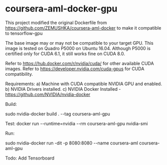 # coursera-aml-docker-gpu

This project modified the original Dockerfile from https://github.com/ZEMUSHKA/coursera-aml-docker to make it compatible to tensorflow-gpu

The base image may or may not be compatible to your target GPU. This image is tested on Quadro P5000 on Ubuntu 16.04. Although P5000 is certified only for CUDA 6.1, it still works fine on CUDA 8.0. 

Refer to https://hub.docker.com/r/nvidia/cuda/ for other available CUDA images.
Refer to https://developer.nvidia.com/cuda-gpus for CUDA compatibility.

Requirements:
a) Machine with CUDA compatible NVIDIA GPU and enabled.
b) NVIDIA Drivers installed. 
c) NVIDIA Docker Installed - https://github.com/NVIDIA/nvidia-docker

Build:

sudo nvidia-docker build . --tag coursera-aml-gpu

Test: docker run --runtime=nvidia --rm coursera-aml-gpu nvidia-smi

Run: 

sudo nvidia-docker run -dit -p 8080:8080 --name coursera-aml coursera-aml-gpu

Todo:
Add Tensorboard





